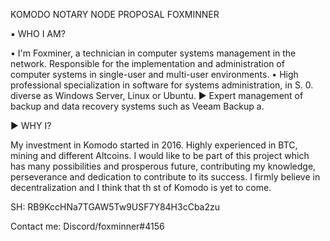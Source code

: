 KOMODO NOTARY NODE PROPOSAL FOXMINNER 

▪ WHO I AM? 

• I'm Foxminer, a technician in computer systems management in the network. Responsible for the implementation and administration of computer systems in single-user and multi-user environments.
• High professional specialization in software for systems administration, in S. 0. diverse as Windows Server, Linux or Ubuntu. 
► Expert management of backup and data recovery systems such as Veeam Backup a. 

► WHY I? 

My investment in Komodo started in 2016.
Highly experienced in BTC, mining and different Altcoins.
I would like to be part of this project which has many possibilities and prosperous future, contributing my knowledge, perseverance and dedication to contribute to its success. 
I firmly believe in decentralization and I think that th st of Komodo is yet to come. 

SH: RB9KccHNa7TGAW5Tw9USF7Y84H3cCba2zu 

Contact me: Discord/foxminner#4156
